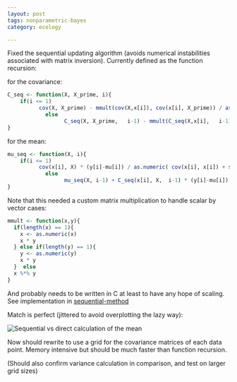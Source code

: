 ```yaml
---
layout: post
tags: nonparametric-bayes
category: ecology

---
```



Fixed the sequential updating algorithm (avoids numerical instabilities associated with matrix inversion).  Currently defined as the function recursion:

for the covariance:

```r
C_seq <- function(X, X_prime, i){
    if(i <= 1)
          cov(X, X_prime) - mmult(cov(X,x[i]), cov(x[i], X_prime)) / as.numeric( cov(x[i], x[i]) + sigma_n^2)
            else
                  C_seq(X, X_prime,   i-1) - mmult(C_seq(X,x[i],   i-1), C_seq(x[i], X_prime,   i-1)) / as.numeric( C_seq(x[i], x[i],   i-1)  + sigma_n^2  )
}
```

for the mean:

```r
mu_seq <- function(X, i){
    if(i <= 1)
          cov(x[i], X) * (y[i]-mu[i]) / as.numeric( cov(x[i], x[i]) + sigma_n^2)
            else
                  mu_seq(X, i-1) + C_seq(x[i], X,  i-1) * (y[i]-mu[i]) / as.numeric( C_seq(x[i], x[i], i-1)  + sigma_n^2 )
}
```


Note that this needed a custom matrix multiplication to handle scalar by vector cases:

```r
mmult <- function(x,y){
  if(length(x) == 1){
    x <- as.numeric(x) 
    x * y
  } else if(length(y) == 1){ 
    y <- as.numeric(y)
    x * y
  }  else 
  x %*% y
}
```

And probably needs to be written in C at least to have any hope of scaling. See implementation in [sequential-method](https://github.com/cboettig/nonparametric-bayes/blob/e19802885c6ddf2a30807e6b3addf2b9fa3e2ff0/inst/examples/sequential-method.md)


Match is perfect (jittered to avoid overplotting the lazy way):


![Sequential vs direct calculation of the mean](/assets/figures/assets/figures/2012-11-19-58073767b5-unnamed-chunk-6.png) 

Now should rewrite to use a grid for the covariance matrices of each data point.  Memory intensive but should be much faster than function recursion.  


(Should also confirm variance calculation in comparison, and test on larger grid sizes)
